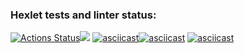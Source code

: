 ### Hexlet tests and linter status:
[![Actions Status](https://github.com/Dinara275/php-project-45/workflows/hexlet-check/badge.svg)](https://github.com/Dinara275/php-project-45/actions)<a href="https://codeclimate.com/github/Dinara275/php-project-45/maintainability"><img src="https://api.codeclimate.com/v1/badges/674e8c3f83e3e6a55e87/maintainability" /></a>
[![asciicast](https://asciinema.org/a/H9taKYx4MemiZdM7ye2cRoBNv.svg)](https://asciinema.org/a/H9taKYx4MemiZdM7ye2cRoBNv)[![asciicast](https://asciinema.org/a/lE9EmDZXqpEZxghAAsPWncOUp.svg)](https://asciinema.org/a/lE9EmDZXqpEZxghAAsPWncOUp)
[![asciicast](https://asciinema.org/a/UQvOi0sGiDhobZWyfp7CdZ7L4.svg)](https://asciinema.org/a/UQvOi0sGiDhobZWyfp7CdZ7L4)
